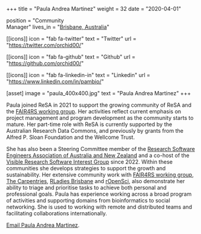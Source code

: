 +++
title = "Paula Andrea Martinez"
weight = 32
date = "2020-04-01"

position = "Community <br/> Manager"
lives_in = "[Brisbane, Australia](https://www.timeanddate.com/worldclock/australia/brisbane)"

[[icons]]
  icon = "fab fa-twitter"
  text = "Twitter"
  url = "https://twitter.com/orchid00/"

[[icons]]
  icon = "fab fa-github"
  text = "Github"
  url = "https://github.com/orchid00/"

[[icons]]
  icon = "fab fa-linkedin-in"
  text = "Linkedin"
  url = "https://www.linkedin.com/in/pambio/"

[asset]
  image = "paula_400x400.jpg"
  text = "Paula Andrea Martinez"
+++

Paula joined ReSA in 2021 to support the growing community of ReSA and the
[FAIR4RS working group](https://www.rd-alliance.org/groups/fair-4-research-software-fair4rs-wg). Her activities
reflect current emphasis on project management and program development as the community starts to mature. Her part-time
role with ReSA is currently supported by the Australian Research Data Commons, and previously by grants from the
Alfred P. Sloan Foundation and the Wellcome Trust.

She has also been a Steering Committee member of the [Research Software Engineers Association of Australia and New Zealand](http://rse-aunz.org/) and a co-host of the [Visible Research Software Interest Group](https://sites.google.com/ardc.edu.au/visible-research-software) since 2022.
Within these communities she develops strategies to support the growth and sustainability.
Her extensive community work with [FAIR4RS working group](https://www.rd-alliance.org/groups/fair-4-research-software-fair4rs-wg), [The Carpentries](https://carpentries.org/), [RLadies Brisbane](https://github.com/rladies/meetup-presentations_brisbane/blob/master/organisersKit/volunteers.md) and [rOpenSci](https://ropensci.org), also demonstrate her ability
to triage and prioritise tasks to achieve both personal and professional goals. Paula has experience working across a
broad program of activities and supporting domains from bioinformatics to social networking. She is used to
working with remote and distributed teams and facilitating collaborations internationally.

[Email Paula Andrea Martinez](mailto:paula@researchsoft.org).
